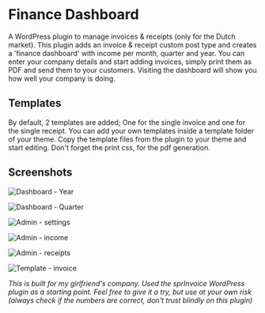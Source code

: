 # Finance Dashboard
A WordPress plugin to manage invoices & receipts (only for the Dutch market). This plugin adds an invoice & receipt custom post type and creates a 'finance dashboard' with income per month, quarter and year. You can enter your company details and start adding invoices, simply print them as PDF and send them to your customers. Visiting the dashboard will show you how well your company is doing. 

## Templates ##
By default, 2 templates are added; One for the single invoice and one for the single receipt. You can add your own templates inside a template folder of your theme. Copy the template files from the plugin to your theme and start editing. Don't forget the print css, for the pdf generation.

## Screenshots ##

![Dashboard - Year](https://raw.githubusercontent.com/houke/finance-dashboard/master/screenshots/dashboard-1.png)

![Dashboard - Quarter](https://raw.githubusercontent.com/houke/finance-dashboard/master/screenshots/dashboard-2.png)

![Admin - settings](https://raw.githubusercontent.com/houke/finance-dashboard/master/screenshots/admin-1.png)

![Admin - income](https://raw.githubusercontent.com/houke/finance-dashboard/master/screenshots/admin-2.png)

![Admin - receipts](https://raw.githubusercontent.com/houke/finance-dashboard/master/screenshots/admin-3.png)

![Template - invoice](https://raw.githubusercontent.com/houke/finance-dashboard/master/screenshots/invoice.png)

*This is built for my girlfriend's company. Used the sprInvoice WordPress plugin as a starting point. Feel free to give it a try, but use at your own risk (always check if the numbers are correct, don't trust blindly on this plugin)*
